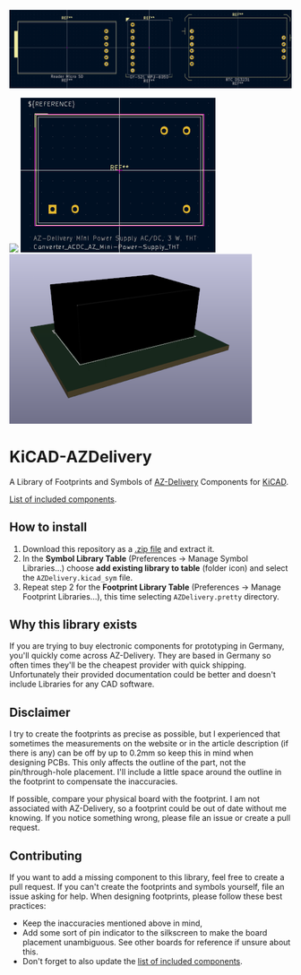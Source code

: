 ![](./screenshot.png)

![](./ps_mini_symbol.png)
![](./ps_mini_footprint.png)
![](./ps_mini_3dmodel.png)

# KiCAD-AZDelivery
A Library of Footprints and Symbols of [AZ-Delivery](https://www.azde.ly/) Components for [KiCAD](https://www.kicad.org/).

[List of included components](./COMPONENTS.md).

## How to install
1. Download this repository as a [.zip file](https://github.com/nkappler/KiCAD-AZDelivery/archive/refs/heads/main.zip) and extract it.
2. In the **Symbol Library Table** (Preferences → Manage Symbol Libraries…) choose **add existing library to table** (folder icon) and select the `AZDelivery.kicad_sym` file.
3. Repeat step 2 for the **Footprint Library Table** (Preferences → Manage Footprint Libraries…), this time selecting `AZDelivery.pretty` directory.

## Why this library exists
If you are trying to buy electronic components for prototyping in Germany, you'll quickly come across AZ-Delivery.
They are based in Germany so often times they'll be the cheapest provider with quick shipping.
Unfortunately their provided documentation could be better and doesn't include Libraries for any CAD software.

## Disclaimer
I try to create the footprints as precise as possible, but I experienced that sometimes the measurements on the website or
in the article description (if there is any) can be off by up to 0.2mm so keep this in mind when designing PCBs.
This only affects the outline of the part, not the pin/through-hole placement. I'll include a little space around the outline in
the footprint to compensate the inaccuracies.

If possible, compare your physical board with the footprint. I am not associated with AZ-Delivery, so a footprint could be
out of date without me knowing. If you notice something wrong, please file an issue or create a pull request.

## Contributing
If you want to add a missing component to this library, feel free to create a pull request. If you can't create
the footprints and symbols yourself, file an issue asking for help.
When designing footprints, please follow these best practices:
- Keep the inaccuracies mentioned above in mind,
- Add some sort of pin indicator to the silkscreen to make the board placement unambiguous.
  See other boards for reference if unsure about this.
- Don't forget to also update the [list of included components](./COMPONENTS.md).
